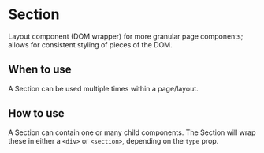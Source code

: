 # Section

Layout component (DOM wrapper) for more granular page components; allows for consistent styling of pieces of the DOM.

## When to use

A Section can be used multiple times within a page/layout.

## How to use

A Section can contain one or many child components. The Section will wrap these in either a `<div>` or `<section>`, depending on the `type` prop.
